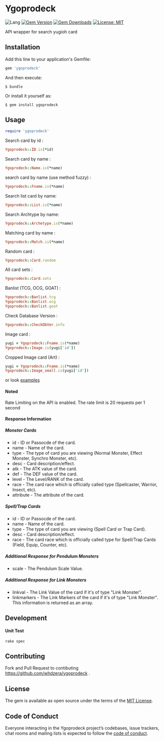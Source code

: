 # Ygoprodeck

![Lang](https://img.shields.io/badge/language-ruby-red)
[![Gem Version](https://img.shields.io/gem/v/ygoprodeck.svg)](https://rubygems.org/gems/ygoprodeck)
[![Gem Downloads](https://img.shields.io/gem/dt/ygoprodeck.svg)](https://rubygems.org/gems/ygoprodeck)
[![License: MIT](https://img.shields.io/badge/License-MIT-yellow.svg)](https://opensource.org/licenses/MIT)

API wrapper for search yugioh card

## Installation

Add this line to your application's Gemfile:

```ruby
gem 'ygoprodeck'
```

And then execute:

    $ bundle

Or install it yourself as:

    $ gem install ygoprodeck

## Usage

```ruby
require 'ygoprodeck'
```


Search card by id :
```ruby
Ygoprodeck::ID.is(*id)
```

Search card by name :
```ruby
Ygoprodeck::Name.is(*name)
```

search card by name (use method fuzzy) : 
```ruby
Ygoprodeck::Fname.is(*name)
```

Search list card by name:
```ruby
Ygoprodeck::List.is(*name)
```

Search Archtype by name:
```ruby
Ygoprodeck::Archetype.is(*name)
```

Matching card by name :
```ruby
Ygoprodeck::Match.is(*name)
```

Random card :
```ruby
Ygoprodeck::Card.random
```

All card sets :
```ruby
Ygoprodeck::Card.sets
```

Banlist (TCG, OCG, GOAT) :
```ruby
Ygoprodeck::Banlist.tcg
Ygoprodeck::Banlist.ocg
Ygoprodeck::Banlist.goat
```

Check Database Version :
```ruby
Ygoprodeck::CheckDbVer.info
```

Image card :
```ruby
yugi = Ygoprodeck::Fname.is(*name)
Ygoprodeck::Image.is(yugi['id'])
```

Cropped Image card (Art) :
```ruby
yugi = Ygoprodeck::Fname.is(*name)
Ygoprodeck::Image_small.is(yugi['id'])
```

or look [examples](https://github.com/whdzera/ygoprodeck/blob/master/examples)

#### Noted 
Rate Limiting on the API is enabled. The rate limit is 20 requests per 1 second

#### Response Information

##### Monster Cards
- id - ID or Passocde of the card.
- name - Name of the card.
- type - The type of card you are viewing (Normal Monster, Effect Monster, Synchro Monster, etc).
- desc - Card description/effect.
- atk - The ATK value of the card.
- def - The DEF value of the card.
- level - The Level/RANK of the card.
- race - The card race which is officially called type (Spellcaster, Warrior, Insect, etc).
- attribute - The attribute of the card.

##### Spell/Trap Cards

- id - ID or Passocde of the card.
- name - Name of the card.
- type - The type of card you are viewing (Spell Card or Trap Card).
- desc - Card description/effect.
- race - The card race which is officially called type for Spell/Trap Cards (Field, Equip, Counter, etc).

##### Additional Response for Pendulum Monsters

- scale - The Pendulum Scale Value.

##### Additional Response for Link Monsters

- linkval - The Link Value of the card if it's of type "Link Monster".
- linkmarkers - The Link Markers of the card if it's of type "Link Monster". This information is returned as an array.

## Development

#### Unit Test
```
rake spec 
```

## Contributing
Fork and Pull Request to contibuting https://github.com/whdzera/ygoprodeck .

## License
The gem is available as open source under the terms of the [MIT License](https://opensource.org/licenses/MIT).

## Code of Conduct
Everyone interacting in the Ygoprodeck project’s codebases, issue trackers, chat rooms and mailing lists is expected to follow the [code of conduct](https://github.com/whdzera/ygoprodeck/blob/master/CODE_OF_CONDUCT.md).
